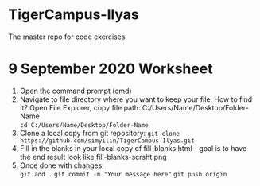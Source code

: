 # TigerCampus-Ilyas
The master repo for code exercises

# 9 September 2020 Worksheet
1) Open the command prompt (cmd)
2) Navigate to file directory where you want to keep your file.
   How to find it? Open File Explorer, copy file path: C:/Users/Name/Desktop/Folder-Name  
   `cd C:/Users/Name/Desktop/Folder-Name`
3) Clone a local copy from git repository: `git clone https://github.com/simyilin/TigerCampus-Ilyas.git`
4) Fill in the blanks in your local copy of fill-blanks.html - goal is to have the end result look like fill-blanks-scrsht.png
5) Once done with changes,  
   `git add .`
   `git commit -m "Your message here"`
   `git push origin`
